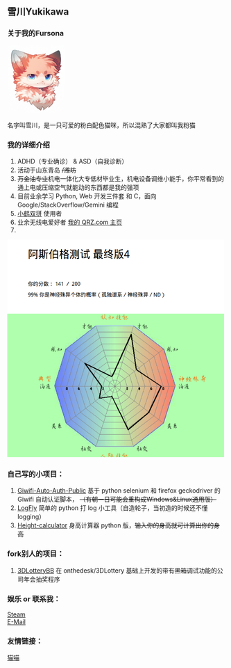 ## 雪川Yukikawa

### 关于我的Fursona     
<img alt="我的设定Yukikawa" height="156" src="/img/yukikawa_fursona.PNG" width="134"/>


名字叫雪川，是一只可爱的粉白配色猫咪，所以混熟了大家都叫我粉猫  
### 我的详细介绍  
1. ADHD（专业确诊） & ASD（自我诊断）  
2. 活动于山东青岛 ~~/潍坊~~  
3. ~~万金油专业~~机电一体化大专低材毕业生，机电设备调维小能手，你平常看到的通上电或压缩空气就能动的东西都是我的强项  
4. 目前业余学习 Python, Web 开发三件套 和 C，面向 Google/StackOverflow/Gemini 编程  
5. [小鹤双拼](https://help.flypy.com/#/up) 使用者  
6. 业余无线电爱好者  [我的 QRZ.com 主页](https://www.qrz.com/db/BI4LNE) 
7.   
<img alt="我的脑子🧠" height="500" src="/img/yukikawa_aspie.png" width="500"/>
  
### 自己写的小项目：  
1. [Giwifi-Auto-Auth-Public](https://github.com/TinQlo/Giwifi-Auto-Auth-Public) 基于 python selenium 和 firefox geckodriver 的 Giwifi 自动认证脚本， ~~（有朝一日可能会重构成Windows&Linux通用版）~~  
2. [LogFly](https://github.com/TinQlo/LogFly) 简单的 python 打 log 小工具（自造轮子，当初造的时候还不懂 logging）  
3. [Height-calculator](https://github.com/TinQlo/Height-calculator) 身高计算器 python 版，~~输入你的身高就可计算出你的身高~~

### fork别人的项目：  
1. [3DLotteryBB](https://github.com/TinQlo/3DLotteryBB) 在 onthedesk/3DLottery 基础上开发的带有~~黑箱~~调试功能的公司年会抽奖程序

### 娱乐 or 联系我：  
[Steam](https://steamcommunity.com/id/furry-yuki)  
[E-Mail](mailto:bi4lne@icloud.com)  

### 友情链接：  
[猫喵](https://catme0w.org/)
